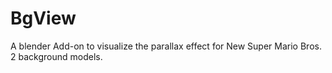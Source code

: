 # BgView
A blender Add-on to visualize the parallax effect for New Super Mario Bros. 2 background models.
